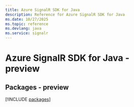 ```yaml
---
title: Azure SignalR SDK for Java
description: Reference for Azure SignalR SDK for Java
ms.date: 10/27/2025
ms.topic: reference
ms.devlang: java
ms.service: signalr
---
```

# Azure SignalR SDK for Java - preview
## Packages - preview
[!INCLUDE [packages](signalr-index.md)]